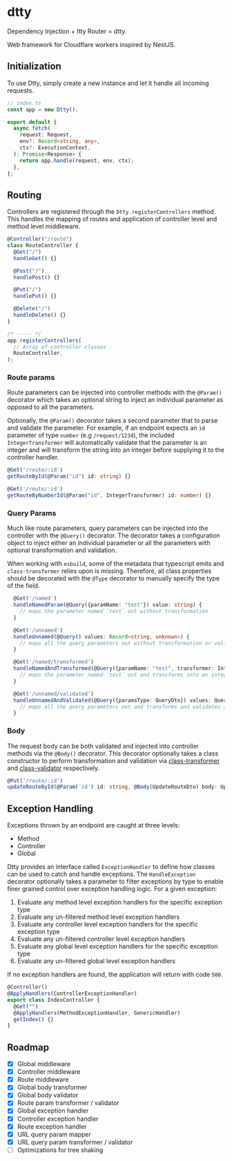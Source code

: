 # dtty

Dependency Injection + Itty Router = dtty.

Web framework for Cloudflare workers inspired by NestJS.

## Initialization

To use Dtty, simply create a new instance and let it handle all incoming requests.

```ts
// index.ts
const app = new Dtty();

export default {
  async fetch(
    request: Request,
    env?: Record<string, any>,
    ctx?: ExecutionContext,
  ): Promise<Response> {
    return app.handle(request, env, ctx);
  },
};
```

## Routing

Controllers are registered through the `Dtty.registerControllers` method. This handles the mapping of routes and application of controller level and method level middleware.

```ts
@Controller("/route")
class RouteController {
  @Get("/")
  handleGet() {}

  @Post("/")
  handlePost() {}

  @Put("/")
  handlePut() {}

  @Delete("/")
  handleDelete() {}
}

/* ----- */
app.registerControllers(
  // Array of controller classes
  RouteController,
);
```

### Route params

Route parameters can be injected into controller methods with the `@Param()` decorator which takes an optional string to inject an individual parameter as opposed to all the parameters.

Optionally, the `@Param()` decorator takes a second parameter that to parse and validate the parameter. For example, if an endpoint expects an `id` parameter of type `number` (e.g `/request/1234`), the included `IntegerTransformer` will automatically validate that the parameter is an integer and will transform the string into an integer before supplying it to the controller handler.

```ts
@Get('/route/:id')
getRouteById(@Param("id") id: string) {}

@Get('/route/:id')
getRouteByNumberId(@Param("id", IntegerTransformer) id: number) {}
```

### Query Params

Much like route parameters, query parameters can be injected into the controller with the `@Query()` decorator. The decorator takes a configuration object to inject either an individual parameter or all the parameters with optional transformation and validation.

When working with `esbuild`, some of the metadata that typescript emits and `class-transformer` relies upon is missing. Therefore, all class properties should be decorated with the `@Type` decorator to manually specify the type of the field.

```ts
  @Get('/named')
  handleNamedParam(@Query({paramName: "test"}) value: string) {
    // maps the parameter named `test` out without transformation
  }

  @Get('/unnamed')
  handleUnnamed(@Query() values: Record<string, unknown>) {
    // maps all the query parameters out without transformation or validation
  }

  @Get('/named/transformed')
  handleNamedAndTransformed(@Query({paramName: "test", transformer: IntegerTransformer}) value: number) {
    // maps the parameter named `test` out and transforms into an integer
  }

  @Get('/unnamed/validated')
  handleUnnamedAndValidated(@Query({paramsType: QueryDto}) values: QueryDto) {
    // maps all the query parameters out and transforms and validates against a class definition
  }
```

### Body

The request body can be both validated and injected into controller methods via the `@Body()` decorator. This decorator optionally takes a class constructor to perform transformation and validation via [class-transformer](https://www.npmjs.com/package/class-transformer) and [class-validator](https://www.npmjs.com/package/class-validator) respectively.

```ts
@Put('/route/:id')
updateRouteById(@Param('id') id: string, @Body(UpdateRouteDto) body: UpdateRouteDto) {}
```

## Exception Handling

Exceptions thrown by an endpoint are caught at three levels:

- Method
- Controller
- Global

Dtty provides an interface called `ExceptionHandler` to define how classes can be used to catch and handle exceptions. The `HandleException` decorator optionally takes a parameter to filter exceptions by type to enable finer grained control over exception handling logic. For a given exception:

1. Evaluate any method level exception handlers for the specific exception type
2. Evaluate any un-filtered method level exception handlers
3. Evaluate any controller level exception handlers for the specific exception type
4. Evaluate any un-filtered controller level exception handlers
5. Evaluate any global level exception handlers for the specific exception type
6. Evaluate any un-filtered global level exception handlers

If no exception handlers are found, the application will return with code `500`.

```ts
@Controller()
@ApplyHandlers(ControllerExceptionHandler)
export class IndexController {
  @Get("")
  @ApplyHandlers(MethodExceptionHandler, GenericHandler)
  getIndex() {}
}
```

## Roadmap

- [x] Global middleware
- [x] Controller middleware
- [x] Route middleware
- [x] Global body transformer
- [x] Global body validator
- [x] Route param transformer / validator
- [x] Global exception handler
- [x] Controller exception handler
- [x] Route exception handler
- [x] URL query param mapper
- [x] URL query param transformer / validator
- [ ] Optimizations for tree shaking
